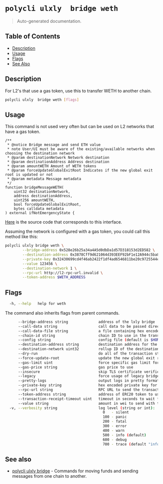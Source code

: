 # `polycli ulxly  bridge weth`

> Auto-generated documentation.

## Table of Contents

- [Description](#description)
- [Usage](#usage)
- [Flags](#flags)
- [See Also](#see-also)

## Description

For L2's that use a gas token, use this to transfer WETH to another chain.

```bash
polycli ulxly  bridge weth [flags]
```

## Usage

This command is not used very often but can be used on L2 networks that have a gas token.

```solidity
/**
 * @notice Bridge message and send ETH value
 * note User/UI must be aware of the existing/available networks when choosing the destination network
 * @param destinationNetwork Network destination
 * @param destinationAddress Address destination
 * @param amountWETH Amount of WETH tokens
 * @param forceUpdateGlobalExitRoot Indicates if the new global exit root is updated or not
 * @param metadata Message metadata
 */
function bridgeMessageWETH(
    uint32 destinationNetwork,
    address destinationAddress,
    uint256 amountWETH,
    bool forceUpdateGlobalExitRoot,
    bytes calldata metadata
) external ifNotEmergencyState {
```
[Here](https://github.com/0xPolygonHermez/zkevm-contracts/blob/c8659e6282340de7bdb8fdbf7924a9bd2996bc98/contracts/v2/PolygonZkEVMBridgeV2.sol#L352-L367) is the source code that corresponds to this interface.

Assuming the network is configured with a gas token, you could call this method like this:

```bash
polycli ulxly bridge weth \
        --bridge-address 0x528e26b25a34a4A5d0dbDa1d57D318153d2ED582 \
        --destination-address 0x3878Cff9d621064d393EEF92bF1e12A944c5ba84 \
        --private-key 0x32430699cd4f46ab2422f1df4ad6546811be20c9725544e99253a887e971f92b \
        --value 123456 \
        --destination-network 1 \
        --rpc-url http://l2-rpc-url.invalid \
        --token-address $WETH_ADDRESS
```


## Flags

```bash
  -h, --help   help for weth
```

The command also inherits flags from parent commands.

```bash
      --bridge-address string              address of the lxly bridge
      --call-data string                   call data to be passed directly with bridge-message or as an ERC20 Permit (default "0x")
      --call-data-file string              a file containing hex encoded call data
      --chain-id string                    chain ID to use in the transaction
      --config string                      config file (default is $HOME/.polygon-cli.yaml)
      --destination-address string         destination address for the bridge
      --destination-network uint32         rollup ID of the destination network
      --dry-run                            do all of the transaction steps but do not send the transaction
      --force-update-root                  update the new global exit root (default true)
      --gas-limit uint                     force specific gas limit for transaction
      --gas-price string                   gas price to use
      --insecure                           skip TLS certificate verification
      --legacy                             force usage of legacy bridge service (default true)
      --pretty-logs                        output logs in pretty format instead of JSON (default true)
      --private-key string                 hex encoded private key for sending transaction
      --rpc-url string                     RPC URL to send the transaction
      --token-address string               address of ERC20 token to use (default "0x0000000000000000000000000000000000000000")
      --transaction-receipt-timeout uint   timeout in seconds to wait for transaction receipt confirmation (default 60)
      --value string                       amount in wei to send with the transaction (default "0")
  -v, --verbosity string                   log level (string or int):
                                             0   - silent
                                             100 - panic
                                             200 - fatal
                                             300 - error
                                             400 - warn
                                             500 - info (default)
                                             600 - debug
                                             700 - trace (default "info")
```

## See also

- [polycli ulxly bridge](polycli_ulxly_bridge.md) - Commands for moving funds and sending messages from one chain to another.
